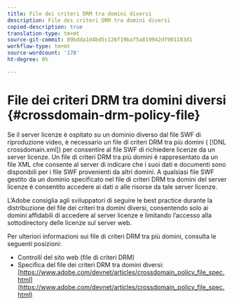 ```yaml
---
title: File dei criteri DRM tra domini diversi
description: File dei criteri DRM tra domini diversi
copied-description: true
translation-type: tm+mt
source-git-commit: 89bdda1d4bd5c126f19ba75a819942df901183d1
workflow-type: tm+mt
source-wordcount: '178'
ht-degree: 0%

---
```



# File dei criteri DRM tra domini diversi {#crossdomain-drm-policy-file}

Se il server licenze è ospitato su un dominio diverso dal file SWF di riproduzione video, è necessario un file di criteri DRM tra più domini ( [!DNL crossdomain.xml]) per consentire al file SWF di richiedere licenze da un server licenze. Un file di criteri DRM tra più domini è rappresentato da un file XML che consente al server di indicare che i suoi dati e documenti sono disponibili per i file SWF provenienti da altri domini. A qualsiasi file SWF gestito da un dominio specificato nel file di criteri DRM tra domini del server licenze è consentito accedere ai dati o alle risorse da tale server licenze.

L’Adobe consiglia agli sviluppatori di seguire le best practice durante la distribuzione del file dei criteri tra domini diversi, consentendo solo ai domini affidabili di accedere al server licenze e limitando l’accesso alla sottodirectory delle licenze sul server web.

Per ulteriori informazioni sui file di criteri DRM tra più domini, consulta le seguenti posizioni:

* Controlli del sito web (file di criteri DRM)
* Specifica del file dei criteri DRM tra domini diversi: [https://www.adobe.com/devnet/articles/crossdomain_policy_file_spec.html](https://www.adobe.com/devnet/articles/crossdomain_policy_file_spec.html)

